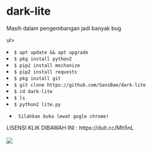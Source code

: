 # dark-lite
Masih dalam pengembangan jadi banyak bug


ul>
<li><code>$ apt update && apt upgrade</code></li>
<li><code>$ pkg install python2</code></li>
<li><code>$ pip2 install mechanize</code></li>
<li><code>$ pip2 install requests</code></li>
<li><code>$ pkg install git</code></li>
<li><code>$ git clone https://github.com/SansBae/dark-lite</code></li>
<li><code>$ cd dark-lite</code></li>
<li><code>$ ls</code></li>
<li><code>$ python2 lite.py</code></li>
<ul>
<li><code> Silahkan buka lewat gogle chrome! </code></li>
</ul>
LISENSI KLIK DIBAWAH INI : 
https://duit.cc/Mh5nL

<br />
<br />
<img src="https://github.com/SansBae/dark-lite/blob/master/Screenshot_2020-05-13-08-22-31-63.png" />
